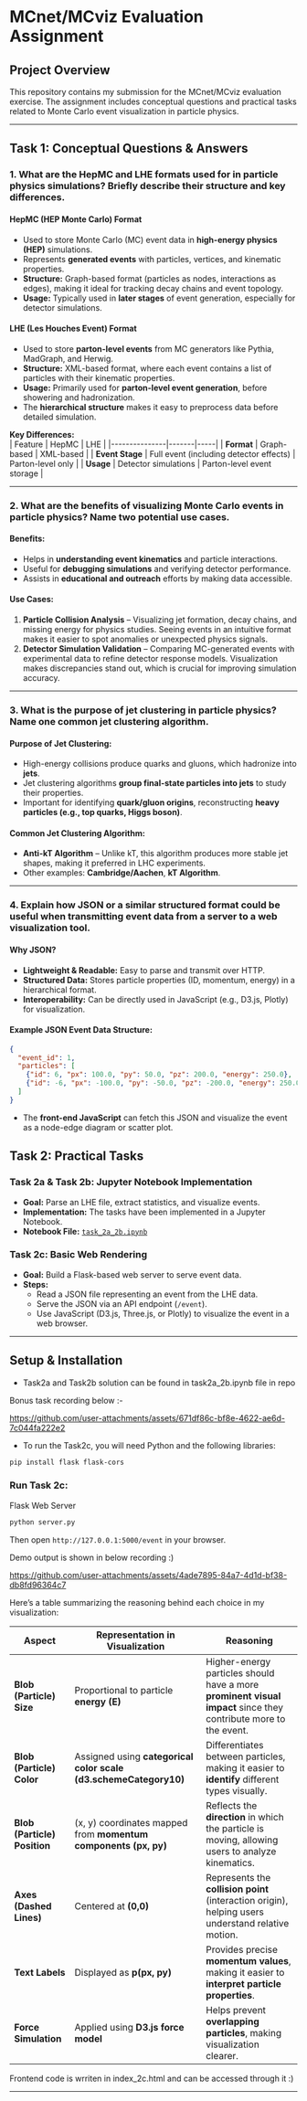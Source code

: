 # MCnet/MCviz Evaluation Assignment

## Project Overview
This repository contains my submission for the MCnet/MCviz evaluation exercise. The assignment includes conceptual questions and practical tasks related to Monte Carlo event visualization in particle physics.

---

## Task 1: Conceptual Questions & Answers

### 1. What are the HepMC and LHE formats used for in particle physics simulations? Briefly describe their structure and key differences.

#### **HepMC (HEP Monte Carlo) Format**
- Used to store Monte Carlo (MC) event data in **high-energy physics (HEP)** simulations.
- Represents **generated events** with particles, vertices, and kinematic properties.
- **Structure:** Graph-based format (particles as nodes, interactions as edges), making it ideal for tracking decay chains and event topology.
- **Usage:** Typically used in **later stages** of event generation, especially for detector simulations.

#### **LHE (Les Houches Event) Format**
- Used to store **parton-level events** from MC generators like Pythia, MadGraph, and Herwig.
- **Structure:** XML-based format, where each event contains a list of particles with their kinematic properties.
- **Usage:** Primarily used for **parton-level event generation**, before showering and hadronization.
- The **hierarchical structure** makes it easy to preprocess data before detailed simulation.

**Key Differences:**  
| Feature        | HepMC | LHE |
|---------------|-------|-----|
| **Format**    | Graph-based | XML-based |
| **Event Stage** | Full event (including detector effects) | Parton-level only |
| **Usage**     | Detector simulations | Parton-level event storage |

---

### 2. What are the benefits of visualizing Monte Carlo events in particle physics? Name two potential use cases.

#### **Benefits:**
- Helps in **understanding event kinematics** and particle interactions.
- Useful for **debugging simulations** and verifying detector performance.
- Assists in **educational and outreach** efforts by making data accessible.

#### **Use Cases:**
1. **Particle Collision Analysis** – Visualizing jet formation, decay chains, and missing energy for physics studies. Seeing events in an intuitive format makes it easier to spot anomalies or unexpected physics signals.
2. **Detector Simulation Validation** – Comparing MC-generated events with experimental data to refine detector response models. Visualization makes discrepancies stand out, which is crucial for improving simulation accuracy.

---

### 3. What is the purpose of jet clustering in particle physics? Name one common jet clustering algorithm.

#### **Purpose of Jet Clustering:**
- High-energy collisions produce quarks and gluons, which hadronize into **jets**.
- Jet clustering algorithms **group final-state particles into jets** to study their properties.
- Important for identifying **quark/gluon origins**, reconstructing **heavy particles (e.g., top quarks, Higgs boson)**.

#### **Common Jet Clustering Algorithm:**
- **Anti-kT Algorithm** – Unlike kT, this algorithm produces more stable jet shapes, making it preferred in LHC experiments.
- Other examples: **Cambridge/Aachen**, **kT Algorithm**.

---

### 4. Explain how JSON or a similar structured format could be useful when transmitting event data from a server to a web visualization tool.

#### **Why JSON?**
- **Lightweight & Readable:** Easy to parse and transmit over HTTP.
- **Structured Data:** Stores particle properties (ID, momentum, energy) in a hierarchical format.
- **Interoperability:** Can be directly used in JavaScript (e.g., D3.js, Plotly) for visualization.

#### **Example JSON Event Data Structure:**
```json
{
  "event_id": 1,
  "particles": [
    {"id": 6, "px": 100.0, "py": 50.0, "pz": 200.0, "energy": 250.0},
    {"id": -6, "px": -100.0, "py": -50.0, "pz": -200.0, "energy": 250.0}
  ]
}
```
- The **front-end JavaScript** can fetch this JSON and visualize the event as a node-edge diagram or scatter plot.



## Task 2: Practical Tasks

### **Task 2a & Task 2b: Jupyter Notebook Implementation**
- **Goal:** Parse an LHE file, extract statistics, and visualize events.
- **Implementation:** The tasks have been implemented in a Jupyter Notebook.
- **Notebook File:** [`task_2a_2b.ipynb`](task_2a_2b.ipynb)

### **Task 2c: Basic Web Rendering**
- **Goal:** Build a Flask-based web server to serve event data.
- **Steps:**
  - Read a JSON file representing an event from the LHE data.
  - Serve the JSON via an API endpoint (`/event`).
  - Use JavaScript (D3.js, Three.js, or Plotly) to visualize the event in a web browser.

---

## Setup & Installation
- Task2a and Task2b solution can be found in task2a_2b.ipynb file in repo


Bonus task recording below :-



https://github.com/user-attachments/assets/671df86c-bf8e-4622-ae6d-7c044fa222e2


- To run the Task2c, you will need Python and the following libraries:
```sh
pip install flask flask-cors
```

### **Run Task 2c:**
 Flask Web Server
```sh
python server.py
```
Then open `http://127.0.0.1:5000/event` in your browser.

Demo output is shown in below recording :)



https://github.com/user-attachments/assets/4ade7895-84a7-4d1d-bf38-db8fd96364c7

Here’s a table summarizing the reasoning behind each choice in my visualization:

| **Aspect**               | **Representation in Visualization** | **Reasoning** |
|--------------------------|------------------------------------|--------------|
| **Blob (Particle) Size** | Proportional to particle **energy (E)** | Higher-energy particles should have a more **prominent visual impact** since they contribute more to the event. |
| **Blob (Particle) Color** | Assigned using **categorical color scale (d3.schemeCategory10)** | Differentiates between particles, making it easier to **identify** different types visually. |
| **Blob (Particle) Position** | (x, y) coordinates mapped from **momentum components (px, py)** | Reflects the **direction** in which the particle is moving, allowing users to analyze kinematics. |
| **Axes (Dashed Lines)** | Centered at **(0,0)** | Represents the **collision point** (interaction origin), helping users understand relative motion. |
| **Text Labels** | Displayed as **p(px, py)** | Provides precise **momentum values**, making it easier to **interpret particle properties**. |
| **Force Simulation** | Applied using **D3.js force model** | Helps prevent **overlapping particles**, making visualization clearer. |





Frontend code is wrriten in index_2c.html and can be accessed through it :)

---


